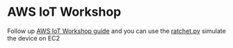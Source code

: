 # AWS IoT Workshop

Follow up [AWS IoT Workshop guide](http://iot.awsworkshops.com/basics/) and you can use the [ratchet.py](scripts/ratchet.py) simulate the device on EC2

